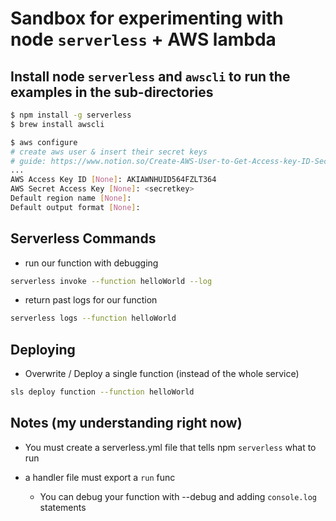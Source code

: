 # Sandbox for experimenting with node `serverless` + AWS lambda

## Install node `serverless` and `awscli` to run the examples in the sub-directories
```bash
$ npm install -g serverless
$ brew install awscli

$ aws configure
# create aws user & insert their secret keys
# guide: https://www.notion.so/Create-AWS-User-to-Get-Access-key-ID-Secret-Access-Key-a55e0f869b1c486ca6f447e7e3cb386a
...
AWS Access Key ID [None]: AKIAWNHUID564FZLT364
AWS Secret Access Key [None]: <secretkey>
Default region name [None]:
Default output format [None]:
```

## Serverless Commands

* run our function with debugging
```bash
serverless invoke --function helloWorld --log
```

* return past logs for our function
```bash
serverless logs --function helloWorld
```

## Deploying

* Overwrite / Deploy a single function (instead of the whole service)
```bash
sls deploy function --function helloWorld
```

## Notes (my understanding right now)

- You must create a serverless.yml file that tells npm `serverless` what to run

- a handler file must export a `run` func
    - You can debug your function with --debug and adding `console.log` statements
